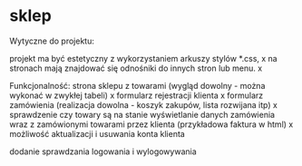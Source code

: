# sklep
Wytyczne do projektu:

projekt ma być estetyczny z wykorzystaniem arkuszy stylów *.css, x
na stronach mają znajdować się odnośniki do innych stron lub menu. x

Funkcjonalność:
strona sklepu z towarami (wygląd dowolny - można wykonać w zwykłej tabeli) x
formularz rejestracji klienta x
formularz zamówienia (realizacja dowolna - koszyk zakupów, lista rozwijana itp) x
sprawdzenie czy towary są na stanie
wyświetlanie danych zamówienia wraz z zamówionymi towarami przez klienta (przykładowa faktura w html) x
możliwość aktualizacji i usuwania konta klienta

dodanie sprawdzania logowania i wylogowywania
